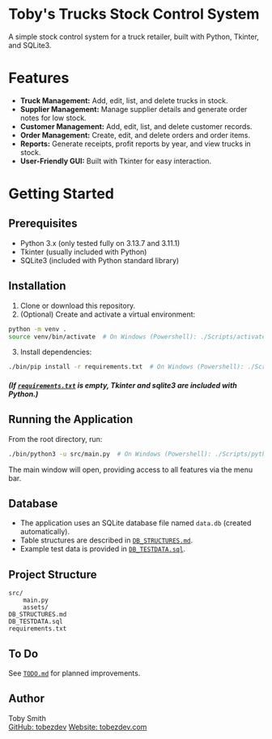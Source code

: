 # Toby's Trucks Stock Control System

A simple stock control system for a truck retailer, built with Python, Tkinter, and SQLite3.

# Features

- **Truck Management:** Add, edit, list, and delete trucks in stock.
- **Supplier Management:** Manage supplier details and generate order notes for low stock.
- **Customer Management:** Add, edit, list, and delete customer records.
- **Order Management:** Create, edit, and delete orders and order items.
- **Reports:** Generate receipts, profit reports by year, and view trucks in stock.
- **User-Friendly GUI:** Built with Tkinter for easy interaction.

# Getting Started

## Prerequisites
- Python 3.x (only tested fully on 3.13.7 and 3.11.1)
- Tkinter (usually included with Python)
- SQLite3 (included with Python standard library)

## Installation
1. Clone or download this repository.
2. (Optional) Create and activate a virtual environment:
```sh
python -m venv .
source venv/bin/activate  # On Windows (Powershell): ./Scripts/activate
```
3. Install dependencies:
```sh
./bin/pip install -r requirements.txt  # On Windows (Powershell): ./Scripts/pip install -r requirements.txt
```
##### *(If [`requirements.txt`](requirements.txt) is empty, Tkinter and sqlite3 are included with Python.)*


## Running the Application
From the root directory, run:
```sh
./bin/python3 -u src/main.py  # On Windows (Powershell): ./Scripts/python3 -u src/main.py
```

The main window will open, providing access to all features via the menu bar.

## Database
- The application uses an SQLite database file named `data.db` (created automatically).
- Table structures are described in [`DB_STRUCTURES.md`](DB_STRUCTURES.md).
- Example test data is provided in [`DB_TESTDATA.sql`](DB_TESTDATA.sql).

## Project Structure
```
src/
	main.py
	assets/
DB_STRUCTURES.md
DB_TESTDATA.sql
requirements.txt
```

## To Do
See [`TODO.md`](TODO.md) for planned improvements.

## Author
Toby Smith  
[GitHub: tobezdev](https://github.com/tobezdev)
[Website: tobezdev.com](https://tobezdev.com/)  
